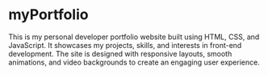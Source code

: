 # myPortfolio
This is my personal developer portfolio website built using HTML, CSS, and JavaScript.   It showcases my projects, skills, and interests in front-end development.   The site is designed with responsive layouts, smooth animations, and video backgrounds to create an engaging user experience.
